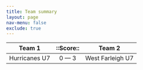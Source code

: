 ```yaml
---
title: Team summary
layout: page
nav-menu: false
exclude: true
---
```




|    Team 1     |  ::Score::  |      Team 2      |
|:-------------:|:-----------:|:----------------:|
| Hurricanes U7 | 0 &mdash; 3 | West Farleigh U7 |

 <br /><br /><br />